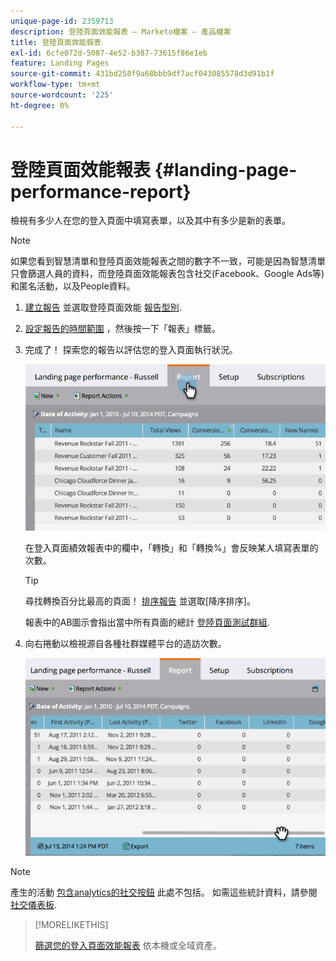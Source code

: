 ```yaml
---
unique-page-id: 2359713
description: 登陸頁面效能報表 — Marketo檔案 — 產品檔案
title: 登陸頁面效能報表
exl-id: 6cfe072d-5087-4e52-b387-73615f86e1eb
feature: Landing Pages
source-git-commit: 431bd258f9a68bbb9df7acf043085578d3d91b1f
workflow-type: tm+mt
source-wordcount: '225'
ht-degree: 0%

---
```


# 登陸頁面效能報表 {#landing-page-performance-report}

檢視有多少人在您的登入頁面中填寫表單，以及其中有多少是新的表單。

>[!NOTE]
>
>如果您看到智慧清單和登陸頁面效能報表之間的數字不一致，可能是因為智慧清單只會篩選人員的資料，而登陸頁面效能報表包含社交(Facebook、Google Ads等) 和匿名活動，以及People資料。

1. [建立報告](/help/marketo/product-docs/reporting/basic-reporting/creating-reports/create-a-report-in-a-program.md) 並選取登陸頁面效能 [報告型別](/help/marketo/product-docs/reporting/basic-reporting/report-types/report-type-overview.md).
1. [設定報告的時間範圍](/help/marketo/product-docs/reporting/basic-reporting/editing-reports/change-a-report-time-frame.md) ，然後按一下「報表」標籤。
1. 完成了！ 探索您的報告以評估您的登入頁面執行狀況。

   ![](assets/image2014-9-16-15-3a53-3a33.png)

   在登入頁面績效報表中的欄中，「轉換」和「轉換%」會反映某人填寫表單的次數。

   >[!TIP]
   >
   >尋找轉換百分比最高的頁面！ [排序報告](/help/marketo/product-docs/reporting/basic-reporting/editing-reports/sort-report-on-columns.md) 並選取[降序排序]。

   報表中的AB圖示會指出當中所有頁面的總計 [登陸頁面測試群組](/help/marketo/product-docs/demand-generation/landing-pages/understanding-landing-pages/landing-page-test-groups.md).

1. 向右捲動以檢視源自各種社群媒體平台的造訪次數。

   ![](assets/image2014-9-16-15-3a54-3a27.png)

>[!NOTE]
>
>產生的活動 [包含analytics的社交按鈕](/help/marketo/product-docs/demand-generation/landing-pages/free-form-landing-pages/add-a-social-button-to-a-free-form-landing-page.md) 此處不包括。 如需這些統計資料，請參閱 [社交儀表板](/help/marketo/product-docs/demand-generation/social/social-functions/view-social-performance.md).

>[!MORELIKETHIS]
>
>[篩選您的登入頁面效能報表](/help/marketo/product-docs/demand-generation/landing-pages/landing-page-actions/filter-a-landing-page-performance-report.md) 依本機或全域資產。
